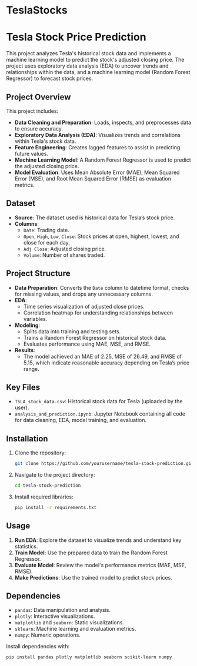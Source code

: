 # TeslaStocks
# Tesla Stock Price Prediction

This project analyzes Tesla's historical stock data and implements a machine learning model to predict the stock's adjusted closing price. The project uses exploratory data analysis (EDA) to uncover trends and relationships within the data, and a machine learning model (Random Forest Regressor) to forecast stock prices.

## Project Overview

This project includes:
- **Data Cleaning and Preparation**: Loads, inspects, and preprocesses data to ensure accuracy.
- **Exploratory Data Analysis (EDA)**: Visualizes trends and correlations within Tesla's stock data.
- **Feature Engineering**: Creates lagged features to assist in predicting future values.
- **Machine Learning Model**: A Random Forest Regressor is used to predict the adjusted closing price.
- **Model Evaluation**: Uses Mean Absolute Error (MAE), Mean Squared Error (MSE), and Root Mean Squared Error (RMSE) as evaluation metrics.

## Dataset

- **Source**: The dataset used is historical data for Tesla’s stock price.
- **Columns**:
  - `Date`: Trading date.
  - `Open`, `High`, `Low`, `Close`: Stock prices at open, highest, lowest, and close for each day.
  - `Adj Close`: Adjusted closing price.
  - `Volume`: Number of shares traded.

## Project Structure

- **Data Preparation**: Converts the `Date` column to datetime format, checks for missing values, and drops any unnecessary columns.
- **EDA**: 
  - Time series visualization of adjusted close prices.
  - Correlation heatmap for understanding relationships between variables.
- **Modeling**:
  - Splits data into training and testing sets.
  - Trains a Random Forest Regressor on historical stock data.
  - Evaluates performance using MAE, MSE, and RMSE.
- **Results**:
  - The model achieved an MAE of 2.25, MSE of 26.49, and RMSE of 5.15, which indicate reasonable accuracy depending on Tesla’s price range.

## Key Files

- `TSLA_stock_data.csv`: Historical stock data for Tesla (uploaded by the user).
- `analysis_and_prediction.ipynb`: Jupyter Notebook containing all code for data cleaning, EDA, model training, and evaluation.

## Installation

1. Clone the repository:
    ```bash
    git clone https://github.com/yourusername/tesla-stock-prediction.git
    ```
2. Navigate to the project directory:
    ```bash
    cd tesla-stock-prediction
    ```
3. Install required libraries:
    ```bash
    pip install -r requirements.txt
    ```

## Usage

1. **Run EDA**: Explore the dataset to visualize trends and understand key statistics.
2. **Train Model**: Use the prepared data to train the Random Forest Regressor.
3. **Evaluate Model**: Review the model's performance metrics (MAE, MSE, RMSE).
4. **Make Predictions**: Use the trained model to predict stock prices.

## Dependencies

- `pandas`: Data manipulation and analysis.
- `plotly`: Interactive visualizations.
- `matplotlib` and `seaborn`: Static visualizations.
- `sklearn`: Machine learning and evaluation metrics.
- `numpy`: Numeric operations.

Install dependencies with:
```bash
pip install pandas plotly matplotlib seaborn scikit-learn numpy

